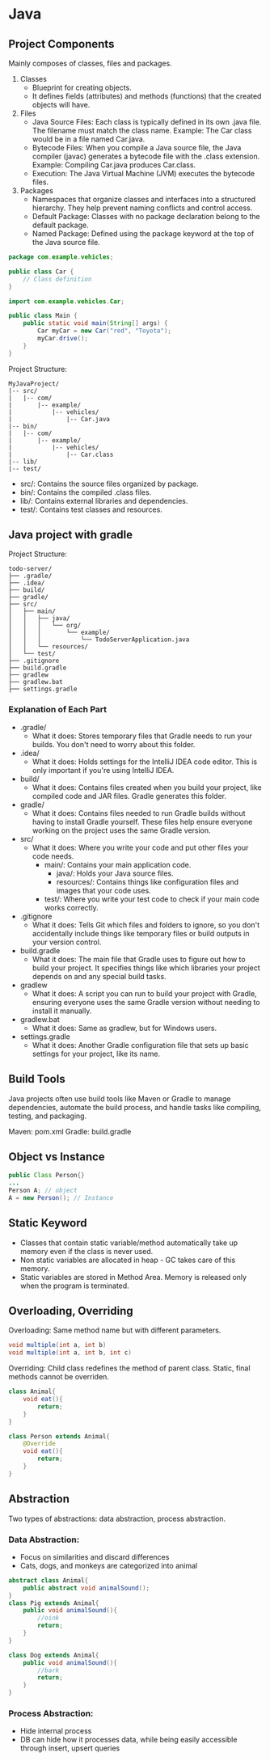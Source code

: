 # Java

## Project Components

Mainly composes of classes, files and packages. 

1. Classes
    - Blueprint for creating objects. 
    - It defines fields (attributes) and methods (functions) that the created objects will have.
2. Files
    - Java Source Files: Each class is typically defined in its own .java file. The filename must match the class name.
    Example: The Car class would be in a file named Car.java.
    - Bytecode Files: When you compile a Java source file, the Java compiler (javac) generates a bytecode file with the .class extension. 
    Example: Compiling Car.java produces Car.class.
    - Execution: The Java Virtual Machine (JVM) executes the bytecode files.
3. Packages
    - Namespaces that organize classes and interfaces into a structured hierarchy. They help prevent naming conflicts and control access.
    - Default Package: Classes with no package declaration belong to the default package.
    - Named Package: Defined using the package keyword at the top of the Java source file.

```java
package com.example.vehicles;

public class Car {
    // Class definition
}
```
```java
import com.example.vehicles.Car;

public class Main {
    public static void main(String[] args) {
        Car myCar = new Car("red", "Toyota");
        myCar.drive();
    }
}
```

Project Structure:

```
MyJavaProject/
|-- src/
|   |-- com/
|       |-- example/
|           |-- vehicles/
|               |-- Car.java
|-- bin/
|   |-- com/
|       |-- example/
|           |-- vehicles/
|               |-- Car.class
|-- lib/
|-- test/
```

- src/: Contains the source files organized by package.
- bin/: Contains the compiled .class files.
- lib/: Contains external libraries and dependencies.
- test/: Contains test classes and resources.

## Java project with gradle
Project Structure:
```
todo-server/
├── .gradle/
├── .idea/
├── build/
├── gradle/
├── src/
│   ├── main/
│   │   ├── java/
│   │   │   └── org/
│   │   │       └── example/
│   │   │           └── TodoServerApplication.java
│   │   └── resources/
│   └── test/
├── .gitignore
├── build.gradle
├── gradlew
├── gradlew.bat
├── settings.gradle
```
### Explanation of Each Part
- .gradle/
    - What it does: Stores temporary files that Gradle needs to run your builds. You don't need to worry about this folder.
- .idea/
    - What it does: Holds settings for the IntelliJ IDEA code editor. This is only important if you're using IntelliJ IDEA.
- build/
    - What it does: Contains files created when you build your project, like compiled code and JAR files. Gradle generates this folder.
- gradle/
    - What it does: Contains files needed to run Gradle builds without having to install Gradle yourself. These files help ensure everyone working on the project uses the same Gradle version.
- src/
    - What it does: Where you write your code and put other files your code needs.
        - main/: Contains your main application code.
            - java/: Holds your Java source files.
            - resources/: Contains things like configuration files and images that your code uses.
        - test/: Where you write your test code to check if your main code works correctly.
- .gitignore
    - What it does: Tells Git which files and folders to ignore, so you don't accidentally include things like temporary files or build outputs in your version control.
- build.gradle
    - What it does: The main file that Gradle uses to figure out how to build your project. It specifies things like which libraries your project depends on and any special build tasks.
- gradlew
    - What it does: A script you can run to build your project with Gradle, ensuring everyone uses the same Gradle version without needing to install it manually.
- gradlew.bat
    - What it does: Same as gradlew, but for Windows users.
- settings.gradle
    - What it does: Another Gradle configuration file that sets up basic settings for your project, like its name.

## Build Tools
Java projects often use build tools like Maven or Gradle to manage dependencies, automate the build process, and handle tasks like compiling, testing, and packaging.

Maven: pom.xml
Gradle: build.gradle



## Object vs Instance
``` java
public Class Person{}
...
Person A; // object
A = new Person(); // Instance
```
## Static Keyword
- Classes that contain static variable/method automatically take up memory even if the class is never used.
- Non static variables are allocated in heap - GC takes care of this memory. 
- Static variables are stored in Method Area. Memory is released only when the program is terminated.

## Overloading, Overriding
 Overloading: Same method name but with different parameters. 
``` java
void multiple(int a, int b)
void multiple(int a, int b, int c)
```

Overriding:
Child class redefines the method of parent class. Static, final methods cannot be overriden.
```java
class Animal{
    void eat(){
        return;
    }
}

class Person extends Animal{
    @Override
    void eat(){
        return;
    }
}
```

## Abstraction
Two types of abstractions: data abstraction, process abstraction.

### Data Abstraction:
- Focus on similarities and discard differences
- Cats, dogs, and monkeys are categorized into animal


```java
abstract class Animal{
    public abstract void animalSound();
}
class Pig extends Animal{
    public void animalSound(){
        //oink
        return;
    }
}

class Dog extends Animal{
    public void animalSound(){
        //bark
        return;
    }
}
```

### Process Abstraction:
- Hide internal process
- DB can hide how it processes data, while being easily accessible through insert, upsert queries

